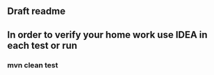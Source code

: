 ## Draft readme
## In order to verify your home work use IDEA in each test or run 
### mvn clean test
